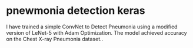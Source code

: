 # pnewmonia detection keras
I have trained a simple ConvNet to Detect Pneumonia using a modified version of LeNet-5 with Adam Optimization. The model achieved  accuracy on the Chest X-ray Pneumonia dataset..
